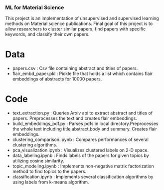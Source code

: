 ### ML for Material Science
This project is an implementation of unsupervised and supervised learning methods on Material science publications.
Final goal of this project is to allow researchers to cluster similar papers, find papers with specific keywords, and classify their own papers.

# Data
* papers.csv : Csv file containing abstract and titles of papers.
* flair_embd_paper.pkl : Pickle file that holds a list which contains flair embeddings of abstracts for 10000 papers.

# Code
* text_extraction.py : Queries Arxiv api to extract abstract and titles of papers. Preprocesses the text and creates flair embeddings.
* build_embeddings_pdf.py : Parses pdfs in local directory.Preprocesses the whole text including title,abstract,body and summary. Creates flair embeddings.
* clustering_comparison.ipynb : Compares performances of several clustering algorithms. 
* pca_visualization.ipynb : Visualizes clustered labels on 2-D space.
* data_labeling.ipynb : Finds labels of the papers for given topics by utilizing cosine similarity.
* topic_modeling.ipynb : Implements non-negative matrix factorization method to find topics to the papers.
* classification.ipynb : Implements several classification algorithms by using labels from k-means algorithm.

